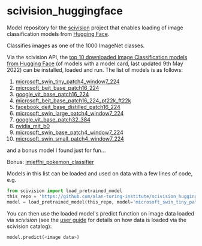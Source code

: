 # scivision_huggingface

Model repository for the [scivision](https://scivision.readthedocs.io/) project that enables loading of image classification models from [Hugging Face](https://huggingface.co/models?pipeline_tag=image-classification&sort=downloads).

Classifies images as one of the 1000 ImageNet classes.

Via the scivision API, the [top 10 downloaded Image Classification models from Hugging Face](https://huggingface.co/models?pipeline_tag=image-classification&sort=downloads) (of models with a model card, last updated 9th May 2022) can be installed, loaded and run. The list of models is as follows:

1. [microsoft_swin_tiny_patch4_window7_224](https://huggingface.co/microsoft/swin-tiny-patch4-window7-224)
2. [microsoft_beit_base_patch16_224](https://huggingface.co/microsoft/beit-base-patch16-224)
3. [google_vit_base_patch16_224](https://huggingface.co/google/vit-base-patch16-224)
4. [microsoft_beit_base_patch16_224_pt22k_ft22k](https://huggingface.co/microsoft/beit-base-patch16-224-pt22k-ft22k)
5. [facebook_deit_base_distilled_patch16_224](https://huggingface.co/facebook/deit-base-distilled-patch16-224)
6. [microsoft_swin_large_patch4_window7_224](https://huggingface.co/microsoft/swin-large-patch4-window7-224)
7. [google_vit_base_patch32_384](https://huggingface.co/google/vit-base-patch32-384)
8. [nvidia_mit_b0](https://huggingface.co/nvidia/mit-b0)
9. [microsoft_swin_base_patch4_window7_224](https://huggingface.co/microsoft/swin-base-patch4-window7-224)
10. [microsoft_swin_small_patch4_window7_224](https://huggingface.co/microsoft/swin-small-patch4-window7-224)

and a bonus model I found just for fun...

Bonus: [imjeffhi_pokemon_classifier](https://huggingface.co/imjeffhi/pokemon_classifier)

Models in this list can be loaded and used on data with a few lines of code, e.g.

```python
from scivision import load_pretrained_model
this_repo = 'https://github.com/alan-turing-institute/scivision_huggingface'
model = load_pretrained_model(this_repo, model='microsoft_swin_tiny_patch4_window7_224')
```

You can then use the loaded model's predict function on image data loaded via *scivision* (see the [user guide](https://scivision.readthedocs.io/en/latest/user_guide.html) for details on how data is loaded via the scivision catalog):

```python
model.predict(<image data>)
```
